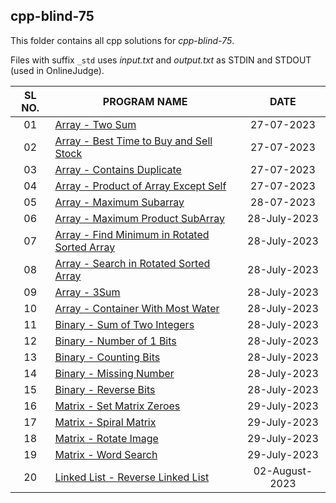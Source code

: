## cpp-blind-75

This folder contains all cpp solutions for _cpp-blind-75_.

Files with suffix `_std` uses _input.txt_ and _output.txt_ as STDIN and STDOUT (used in OnlineJudge).

| SL NO. | PROGRAM NAME | DATE |
| :----: | --------- | :-----: |
| 01 | [Array - Two Sum](<01_Array_-_Two_Sum.cpp>) | 27-07-2023 |
| 02 | [Array -  Best Time to Buy and Sell Stock](<02_Array_-__Best_Time_to_Buy_and_Sell_Stock.cpp>) | 27-07-2023 |
| 03 | [Array - Contains Duplicate](<03_Array_-_Contains_Duplicate.cpp>) | 27-07-2023 |
| 04 | [Array - Product of Array Except Self](<04_Array_-_Product_of_Array_Except_Self.cpp>) | 27-07-2023 |
| 05 | [Array - Maximum Subarray](<05_Array_-_Maximum_Subarray.cpp>) | 28-07-2023 |
| 06 | [Array - Maximum Product SubArray](<06_Array_-_Maximum_Product_SubArray.cpp>) | 28-July-2023 | 
| 07 | [Array - Find Minimum in Rotated Sorted Array](<07_Array_-_Find_Minimum_in_Rotated_Sorted_Array.cpp>) | 28-July-2023 | 
| 08 | [Array - Search in Rotated Sorted Array](<08_Array_-_Search_in_Rotated_Sorted_Array.cpp>) | 28-July-2023 | 
| 09 | [Array - 3Sum](<09_Array_-_3Sum.cpp>) | 28-July-2023 | 
| 10 | [Array - Container With Most Water](<10_Array_-_Container_With_Most_Water.cpp>) | 28-July-2023 | 
| 11 | [Binary - Sum of Two Integers](<11_Binary_-_Sum_of_Two_Integers.cpp>) | 28-July-2023 | 
| 12 | [Binary - Number of 1 Bits](<12_Binary_-_Number_of_1_Bits.cpp>) | 28-July-2023 | 
| 13 | [Binary - Counting Bits](<13_Binary_-_Counting_Bits.cpp>) | 28-July-2023 | 
| 14 | [Binary - Missing Number](<14_Binary_-_Missing_Number.cpp>) | 28-July-2023 | 
| 15 | [Binary - Reverse Bits](<15_Binary_-_Reverse_Bits.cpp>) | 28-July-2023 | 
| 16 | [Matrix - Set Matrix Zeroes](<16_Matrix_-_Set_Matrix_Zeroes.cpp>) | 29-July-2023 | 
| 17 | [Matrix - Spiral Matrix](<17_Matrix_-_Spiral_Matrix.cpp>) | 29-July-2023 | 
| 18 | [Matrix - Rotate Image](<18_Matrix_-_Rotate_Image.cpp>) | 29-July-2023 | 
| 19 | [Matrix - Word Search](<19_Matrix_-_Word_Search.cpp>) | 29-July-2023 | 
| 20 | [Linked List - Reverse Linked List](<20_Linked_List_-_Reverse_Linked_List.cpp>) | 02-August-2023 | 
